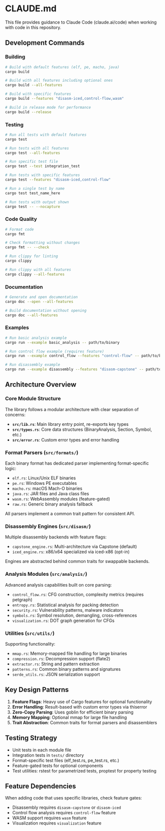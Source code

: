 # CLAUDE.md

This file provides guidance to Claude Code (claude.ai/code) when working with code in this repository.

## Development Commands

### Building
```bash
# Build with default features (elf, pe, macho, java)
cargo build

# Build with all features including optional ones
cargo build --all-features

# Build with specific features
cargo build --features "disasm-iced,control-flow,wasm"

# Build in release mode for performance
cargo build --release
```

### Testing
```bash
# Run all tests with default features
cargo test

# Run tests with all features
cargo test --all-features

# Run specific test file
cargo test --test integration_test

# Run tests with specific features
cargo test --features "disasm-iced,control-flow"

# Run a single test by name
cargo test test_name_here

# Run tests with output shown
cargo test -- --nocapture
```

### Code Quality
```bash
# Format code
cargo fmt

# Check formatting without changes
cargo fmt -- --check

# Run clippy for linting
cargo clippy

# Run clippy with all features
cargo clippy --all-features
```

### Documentation
```bash
# Generate and open documentation
cargo doc --open --all-features

# Build documentation without opening
cargo doc --all-features
```

### Examples
```bash
# Run basic analysis example
cargo run --example basic_analysis -- path/to/binary

# Run control flow example (requires feature)
cargo run --example control_flow --features "control-flow" -- path/to/binary

# Run disassembly example
cargo run --example disassembly --features "disasm-capstone" -- path/to/binary
```

## Architecture Overview

### Core Module Structure

The library follows a modular architecture with clear separation of concerns:

- **`src/lib.rs`**: Main library entry point, re-exports key types
- **`src/types.rs`**: Core data structures (BinaryAnalysis, Section, Symbol, etc.)
- **`src/error.rs`**: Custom error types and error handling

### Format Parsers (`src/formats/`)

Each binary format has dedicated parser implementing format-specific logic:
- `elf.rs`: Linux/Unix ELF binaries
- `pe.rs`: Windows PE executables  
- `macho.rs`: macOS Mach-O binaries
- `java.rs`: JAR files and Java class files
- `wasm.rs`: WebAssembly modules (feature-gated)
- `raw.rs`: Generic binary analysis fallback

All parsers implement a common trait pattern for consistent API.

### Disassembly Engines (`src/disasm/`)

Multiple disassembly backends with feature flags:
- `capstone_engine.rs`: Multi-architecture via Capstone (default)
- `iced_engine.rs`: x86/x64 specialized via iced-x86 (opt-in)

Engines are abstracted behind common traits for swappable backends.

### Analysis Modules (`src/analysis/`)

Advanced analysis capabilities built on core parsing:
- `control_flow.rs`: CFG construction, complexity metrics (requires petgraph)
- `entropy.rs`: Statistical analysis for packing detection
- `security.rs`: Vulnerability patterns, malware indicators
- `symbols.rs`: Symbol resolution, demangling, cross-references
- `visualization.rs`: DOT graph generation for CFGs

### Utilities (`src/utils/`)

Supporting functionality:
- `mmap.rs`: Memory-mapped file handling for large binaries
- `compression.rs`: Decompression support (flate2)
- `extractor.rs`: String and pattern extraction
- `patterns.rs`: Common binary patterns and signatures
- `serde_utils.rs`: JSON serialization support

## Key Design Patterns

1. **Feature Flags**: Heavy use of Cargo features for optional functionality
2. **Error Handling**: Result-based with custom error types via thiserror
3. **Zero-Copy Parsing**: Uses goblin for efficient binary parsing
4. **Memory Mapping**: Optional mmap for large file handling
5. **Trait Abstraction**: Common traits for format parsers and disassemblers

## Testing Strategy

- Unit tests in each module file
- Integration tests in `tests/` directory
- Format-specific test files (elf_test.rs, pe_test.rs, etc.)
- Feature-gated tests for optional components
- Test utilities: rstest for parametrized tests, proptest for property testing

## Feature Dependencies

When adding code that uses specific libraries, check feature gates:
- Disassembly requires `disasm-capstone` or `disasm-iced`
- Control flow analysis requires `control-flow` feature
- WASM support requires `wasm` feature
- Visualization requires `visualization` feature